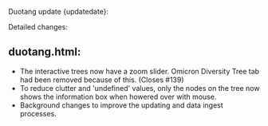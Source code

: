 Duotang update {updatedate}:  

Detailed changes:
## duotang.html:
* The interactive trees now have a zoom slider. Omicron Diversity Tree tab had been removed because of this. (Closes #139)
* To reduce clutter and 'undefined' values, only the nodes on the tree now shows the information box when howered over with mouse.
* Background changes to improve the updating and data ingest processes.